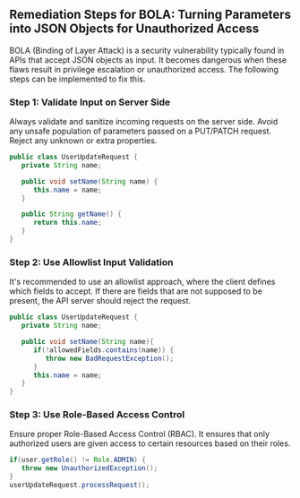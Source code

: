 

## Remediation Steps for BOLA: Turning Parameters into JSON Objects for Unauthorized Access

BOLA (Binding of Layer Attack) is a security vulnerability typically found in APIs that accept JSON objects as input. It becomes dangerous when these flaws result in privilege escalation or unauthorized access. The following steps can be implemented to fix this.

### Step 1: Validate Input on Server Side

Always validate and sanitize incoming requests on the server side. Avoid any unsafe population of parameters passed on a PUT/PATCH request. Reject any unknown or extra properties.

```java
public class UserUpdateRequest {
   private String name;

   public void setName(String name) {
      this.name = name;
   }

   public String getName() {
      return this.name;
   }
}
```

### Step 2: Use Allowlist Input Validation

It's recommended to use an allowlist approach, where the client defines which fields to accept. If there are fields that are not supposed to be present, the API server should reject the request. 

```java
public class UserUpdateRequest {
   private String name;

   public void setName(String name){
      if(!allowedFields.contains(name)) {
         throw new BadRequestException();
      }
      this.name = name;
   }
}
```

### Step 3: Use Role-Based Access Control

Ensure proper Role-Based Access Control (RBAC). It ensures that only authorized users are given access to certain resources based on their roles.

```java
if(user.getRole() != Role.ADMIN) {
   throw new UnauthorizedException();
}
userUpdateRequest.processRequest();
```